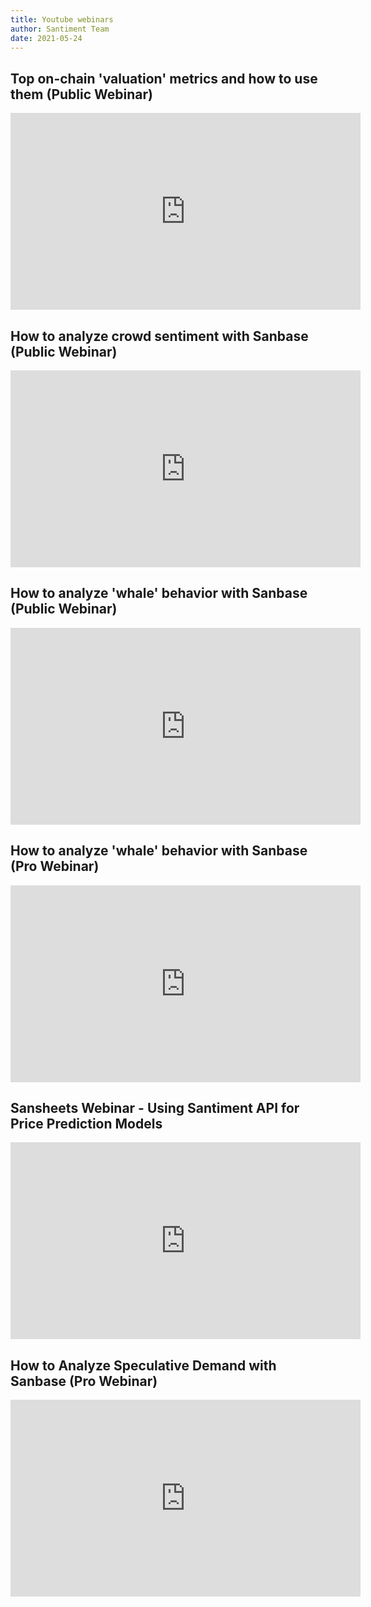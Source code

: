 ```yaml
---
title: Youtube webinars
author: Santiment Team
date: 2021-05-24
---
```


## Top on-chain 'valuation' metrics and how to use them (Public Webinar)
<iframe width="560" height="315" src="https://www.youtube.com/embed/DfcvFdhpDAo" frameborder="0" allow="accelerometer; autoplay; encrypted-media; gyroscope; picture-in-picture" allowfullscreen></iframe>


## How to analyze crowd sentiment with Sanbase (Public Webinar)
<iframe width="560" height="315" src="https://www.youtube.com/embed/HdcE15Xhznw" frameborder="0" allow="accelerometer; autoplay; encrypted-media; gyroscope; picture-in-picture" allowfullscreen></iframe>


## How to analyze 'whale' behavior with Sanbase (Public Webinar)
<iframe width="560" height="315" src="https://www.youtube.com/embed/BFsoaJoYexU" frameborder="0" allow="accelerometer; autoplay; encrypted-media; gyroscope; picture-in-picture" allowfullscreen></iframe>


## How to analyze 'whale' behavior with Sanbase (Pro Webinar)
<iframe width="560" height="315" src="https://www.youtube.com/embed/xjV6dSXJ79k" frameborder="0" allow="accelerometer; autoplay; encrypted-media; gyroscope; picture-in-picture" allowfullscreen></iframe>


## Sansheets Webinar - Using Santiment API for Price Prediction Models
<iframe width="560" height="315" src="https://www.youtube.com/embed/i7kddPDLD3U" frameborder="0" allow="accelerometer; autoplay; encrypted-media; gyroscope; picture-in-picture" allowfullscreen></iframe>


## How to Analyze Speculative Demand with Sanbase (Pro Webinar)
<iframe width="560" height="315" src="https://www.youtube.com/embed/neupH9NHTU8" frameborder="0" allow="accelerometer; autoplay; encrypted-media; gyroscope; picture-in-picture" allowfullscreen></iframe>
